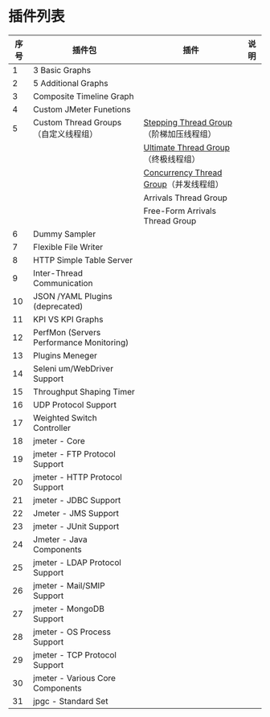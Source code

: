 # 插件列表

| 序号 | 插件包                                   | 插件                                                         | 说明 |
| ---- | ---------------------------------------- | ------------------------------------------------------------ | ---- |
| 1    | 3 Basic Graphs                           |                                                              |      |
| 2    | 5 Additional Graphs                      |                                                              |      |
| 3    | Composite Timeline Graph                 |                                                              |      |
| 4    | Custom JMeter Funetions                  |                                                              |      |
| 5    | Custom Thread Groups（自定义线程组）     | [Stepping Thread Group](../threads/step.md)（阶梯加压线程组） |      |
|      |                                          | [Ultimate Thread Group](../threads/ultimate.md)（终极线程组） |      |
|      |                                          | [Concurrency Thread Group](../threads/concurrency.md)（并发线程组） |      |
|      |                                          | Arrivals Thread Group                                        |      |
|      |                                          | Free-Form Arrivals Thread Group                              |      |
| 6    | Dummy Sampler                            |                                                              |      |
| 7    | Flexible File Writer                     |                                                              |      |
| 8    | HTTP Simple Table Server                 |                                                              |      |
| 9    | Inter-Thread Communication               |                                                              |      |
| 10   | JSON /YAML Plugins (deprecated)          |                                                              |      |
| 11   | KPI VS KPI Graphs                        |                                                              |      |
| 12   | PerfMon (Servers Performance Monitoring) |                                                              |      |
| 13   | Plugins Meneger                          |                                                              |      |
| 14   | Seleni um/WebDriver Support              |                                                              |      |
| 15   | Throughput Shaping Timer                 |                                                              |      |
| 16   | UDP Protocol Support                     |                                                              |      |
| 17   | Weighted Switch Controller               |                                                              |      |
| 18   | jmeter - Core                            |                                                              |      |
| 19   | jmeter - FTP Protocol Support            |                                                              |      |
| 20   | jmeter - HTTP Protocol Support           |                                                              |      |
| 21   | jmeter - JDBC Support                    |                                                              |      |
| 22   | Jmeter - JMS Support                     |                                                              |      |
| 23   | jmeter - JUnit Support                   |                                                              |      |
| 24   | Jmeter - Java Components                 |                                                              |      |
| 25   | jmeter - LDAP Protocol Support           |                                                              |      |
| 26   | jmeter - Mail/SMIP Support               |                                                              |      |
| 27   | jmeter - MongoDB Support                 |                                                              |      |
| 28   | jmeter - OS Process Support              |                                                              |      |
| 29   | jmeter - TCP Protocol Support            |                                                              |      |
| 30   | jmeter - Various Core Components         |                                                              |      |
| 31   | jpgc - Standard Set                      |                                                              |      |

  